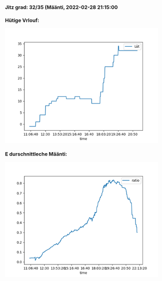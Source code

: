 ### Jitz grad: 32/35 (Määnti, 2022-02-28 21:15:00

### Hütige Vrlouf:
![Graph](Today.png)

### E durschnittleche Määnti:
![Graph](Määnti.png)